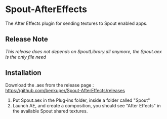 # Spout-AfterEffects
The After Effects plugin for sending textures to Spout enabled apps.


## Release Note
*This release does not depends on SpoutLibrary.dll anymore, the Spout.aex is the only file need*

## Installation 
Download the .aex from the release page : https://github.com/benkuper/Spout-AfterEffects/releases

1) Put Spout.aex in the Plug-ins folder, inside a folder called "Spout"
2) Launch AE, and create a composition, you should see "After Effects" in the available Spout shared textures.
